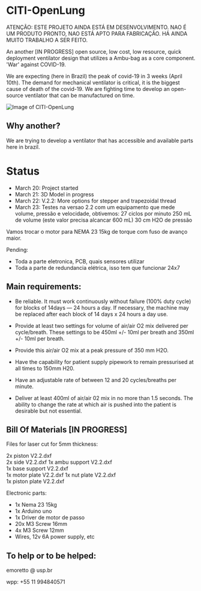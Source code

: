 # CITI-OpenLung

ATENÇÃO: ESTE PROJETO AINDA ESTÁ EM DESENVOLVIMENTO. NAO É UM PRODUTO PRONTO, NAO ESTÁ APTO PARA FABRICAÇÃO. HÁ AINDA MUITO TRABALHO A SER FEITO.

An another [IN PROGRESS] open source, low cost, low resource, quick deployment ventilator design that utilizes a Ambu-bag as a core component.  'War' against COVID-19.

We are expecting (here in Brazil) the peak of covid-19 in 3 weeks (April 10th). The demand for mechanical ventilator is critical, it is the biggest cause of death of the covid-19. We are fighting time to develop an open-source ventilator that can be manufactured on time.

![Image of CITI-OpenLung](https://github.com/emersonmoretto/CITI-OpenLung/blob/master/images/Screen%20Shot%202020-03-21%20at%2004.50.34.png)

## Why another?

We are trying to develop a ventilator that has accessible and available parts here in brazil.

# Status

- March 20: Project started
- March 21: 3D Model in progress 
- March 22: V.2.2: More options for stepper and trapezoidal thread
- March 23: Testes na versao 2.2 com um equipamento que mede volume, pressão e velocidade, obtivemos:
27 ciclos por minuto
250 mL de volume (este valor precisa alcancar 600 mL)
30 cm H2O de pressão

Vamos trocar o motor para NEMA 23 15kg de torque com fuso de avanço maior.


Pending:
- Toda a parte eletronica, PCB, quais sensores utilizar
- Toda a parte de redundancia elétrica, isso tem que funcionar 24x7


## Main requirements:

- Be reliable. It must work continuously without failure (100% duty cycle) for blocks of 14days — 24 hours a day. If necessary, the machine may be replaced after each block of 14 days x 24 hours a day use.

- Provide at least two settings for volume of air/air O2 mix delivered per cycle/breath. These settings to be 450ml +/- 10ml per breath and 350ml +/- 10ml per breath.

- Provide this air/air O2 mix at a peak pressure of 350 mm H2O.

- Have the capability for patient supply pipework to remain pressurised at all times to 150mm H20.

- Have an adjustable rate of between 12 and 20 cycles/breaths per minute.

- Deliver at least 400ml of air/air 02 mix in no more than 1.5 seconds. The ability to change the rate at which air is pushed into the patient is desirable but not essential.


## Bill Of Materials [IN PROGRESS]

Files for laser cut for 5mm thickness:

2x piston V2.2.dxf	
2x side V2.2.dxf
1x ambu support V2.2.dxf	
1x base support V2.2.dxf	
1x motor plate V2.2.dxf	
1x nut plate V2.2.dxf	
1x piston plate V2.2.dxf	

Electronic parts: 

- 1x Nema 23 15kg
- 1x Arduino uno
- 1x Driver de motor de passo
- 20x M3 Screw 16mm
- 4x M3 Screw 12mm 
- Wires, 12v 6A power supply, etc


## To help or to be helped:

emoretto @ usp.br

wpp: +55 11 994840571
